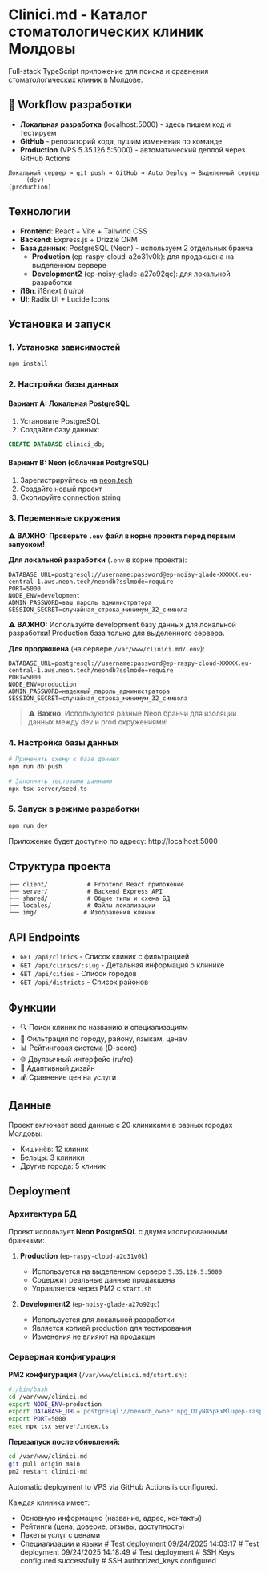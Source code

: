 # Clinici.md - Каталог стоматологических клиник Молдовы

Full-stack TypeScript приложение для поиска и сравнения стоматологических клиник в Молдове.

## 🔄 Workflow разработки

- **Локальная разработка** (localhost:5000) - здесь пишем код и тестируем
- **GitHub** - репозиторий кода, пушим изменения по команде
- **Production** (VPS 5.35.126.5:5000) - автоматический деплой через GitHub Actions

```
Локальный сервер → git push → GitHub → Auto Deploy → Выделенный сервер
     (dev)                                                  (production)
```

## Технологии

- **Frontend**: React + Vite + Tailwind CSS
- **Backend**: Express.js + Drizzle ORM
- **База данных**: PostgreSQL (Neon) - используем 2 отдельных бранча
  - **Production** (ep-raspy-cloud-a2o31v0k): для продакшена на выделенном сервере
  - **Development2** (ep-noisy-glade-a27o92qc): для локальной разработки
- **i18n**: i18next (ru/ro)
- **UI**: Radix UI + Lucide Icons

## Установка и запуск

### 1. Установка зависимостей
```bash
npm install
```

### 2. Настройка базы данных

#### Вариант A: Локальная PostgreSQL
1. Установите PostgreSQL
2. Создайте базу данных:
```sql
CREATE DATABASE clinici_db;
```

#### Вариант B: Neon (облачная PostgreSQL)
1. Зарегистрируйтесь на [neon.tech](https://neon.tech)
2. Создайте новый проект
3. Скопируйте connection string

### 3. Переменные окружения

**⚠️ ВАЖНО: Проверьте `.env` файл в корне проекта перед первым запуском!**

**Для локальной разработки** (`.env` в корне проекта):
```env
DATABASE_URL=postgresql://username:password@ep-noisy-glade-XXXXX.eu-central-1.aws.neon.tech/neondb?sslmode=require
PORT=5000
NODE_ENV=development
ADMIN_PASSWORD=ваш_пароль_администратора
SESSION_SECRET=случайная_строка_минимум_32_символа
```

**⚠️ ВАЖНО:** Используйте development базу данных для локальной разработки! Production база только для выделенного сервера.

**Для продакшена** (на сервере `/var/www/clinici.md/.env`):
```env
DATABASE_URL=postgresql://username:password@ep-raspy-cloud-XXXXX.eu-central-1.aws.neon.tech/neondb?sslmode=require
PORT=5000
NODE_ENV=production
ADMIN_PASSWORD=надежный_пароль_администратора
SESSION_SECRET=случайная_строка_минимум_32_символа
```

> ⚠️ **Важно**: Используются разные Neon бранчи для изоляции данных между dev и prod окружениями!

### 4. Настройка базы данных
```bash
# Применить схему к базе данных
npm run db:push

# Заполнить тестовыми данными
npx tsx server/seed.ts
```

### 5. Запуск в режиме разработки
```bash
npm run dev
```

Приложение будет доступно по адресу: http://localhost:5000

## Структура проекта

```
├── client/           # Frontend React приложение
├── server/           # Backend Express API
├── shared/           # Общие типы и схема БД
├── locales/          # Файлы локализации
└── img/             # Изображения клиник
```

## API Endpoints

- `GET /api/clinics` - Список клиник с фильтрацией
- `GET /api/clinics/:slug` - Детальная информация о клинике
- `GET /api/cities` - Список городов
- `GET /api/districts` - Список районов

## Функции

- 🔍 Поиск клиник по названию и специализациям
- 🏥 Фильтрация по городу, району, языкам, ценам
- 📊 Рейтинговая система (D-score)
- 🌐 Двуязычный интерфейс (ru/ro)
- 📱 Адаптивный дизайн
- 💰 Сравнение цен на услуги

## Данные

Проект включает seed данные с 20 клиниками в разных городах Молдовы:
- Кишинёв: 12 клиник
- Бельцы: 3 клиники  
- Другие города: 5 клиник

## Deployment

### Архитектура БД

Проект использует **Neon PostgreSQL** с двумя изолированными бранчами:

1. **Production** (`ep-raspy-cloud-a2o31v0k`)
   - Используется на выделенном сервере `5.35.126.5:5000`
   - Содержит реальные данные продакшена
   - Управляется через PM2 с `start.sh`

2. **Development2** (`ep-noisy-glade-a27o92qc`)
   - Используется для локальной разработки
   - Является копией production для тестирования
   - Изменения не влияют на продакшн

### Серверная конфигурация

**PM2 конфигурация** (`/var/www/clinici.md/start.sh`):
```bash
#!/bin/bash
cd /var/www/clinici.md
export NODE_ENV=production
export DATABASE_URL='postgresql://neondb_owner:npg_OIyN85pFxMlu@ep-raspy-cloud-a2o31v0k-pooler.eu-central-1.aws.neon.tech/neondb?sslmode=require&channel_binding=require'
export PORT=5000
exec npx tsx server/index.ts
```

**Перезапуск после обновлений:**
```bash
cd /var/www/clinici.md
git pull origin main
pm2 restart clinici-md
```

Automatic deployment to VPS via GitHub Actions is configured.

Каждая клиника имеет:
- Основную информацию (название, адрес, контакты)
- Рейтинги (цена, доверие, отзывы, доступность)
- Пакеты услуг с ценами
- Специализации и языки
#   T e s t   d e p l o y m e n t   0 9 / 2 4 / 2 0 2 5   1 4 : 0 3 : 1 7 
 
 #   T e s t   d e p l o y m e n t   0 9 / 2 4 / 2 0 2 5   1 4 : 1 8 : 4 9 
 
 #   T e s t   d e p l o y m e n t 
 
 #   S S H   K e y s   c o n f i g u r e d   s u c c e s s f u l l y 
 
 #   S S H   a u t h o r i z e d _ k e y s   c o n f i g u r e d 
 
 